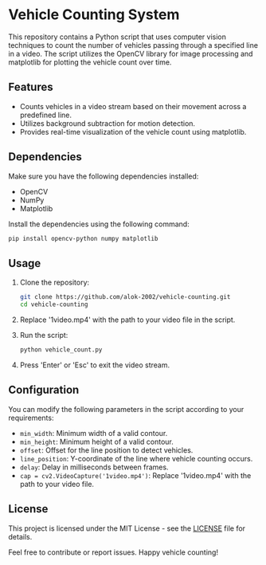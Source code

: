 # Vehicle Counting System

This repository contains a Python script that uses computer vision techniques to count the number of vehicles passing through a specified line in a video. The script utilizes the OpenCV library for image processing and matplotlib for plotting the vehicle count over time.

## Features
- Counts vehicles in a video stream based on their movement across a predefined line.
- Utilizes background subtraction for motion detection.
- Provides real-time visualization of the vehicle count using matplotlib.

## Dependencies
Make sure you have the following dependencies installed:
- OpenCV
- NumPy
- Matplotlib

Install the dependencies using the following command:
```bash
pip install opencv-python numpy matplotlib
```

## Usage
1. Clone the repository:
   ```bash
   git clone https://github.com/alok-2002/vehicle-counting.git
   cd vehicle-counting
   ```

2. Replace '1video.mp4' with the path to your video file in the script.

3. Run the script:
   ```bash
   python vehicle_count.py
   ```

4. Press 'Enter' or 'Esc' to exit the video stream.

## Configuration
You can modify the following parameters in the script according to your requirements:

- `min_width`: Minimum width of a valid contour.
- `min_height`: Minimum height of a valid contour.
- `offset`: Offset for the line position to detect vehicles.
- `line_position`: Y-coordinate of the line where vehicle counting occurs.
- `delay`: Delay in milliseconds between frames.
- `cap = cv2.VideoCapture('1video.mp4')`: Replace '1video.mp4' with the path to your video file.

## License
This project is licensed under the MIT License - see the [LICENSE](LICENSE) file for details.

Feel free to contribute or report issues. Happy vehicle counting!
